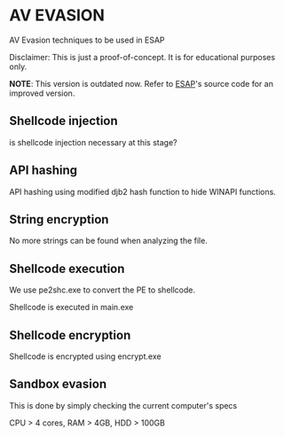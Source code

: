 # AV EVASION

AV Evasion techniques to be used in ESAP

Disclaimer: This is just a proof-of-concept. It is for educational purposes only.

**NOTE**: This version is outdated now. Refer to [ESAP](https://0x3af72.pythonanywhere.com/ESAP)'s source code for an improved version.

## Shellcode injection

is shellcode injection necessary at this stage?

## API hashing

API hashing using modified djb2 hash function to hide WINAPI functions.

## String encryption

No more strings can be found when analyzing the file.

## Shellcode execution

We use pe2shc.exe to convert the PE to shellcode.

Shellcode is executed in main.exe

## Shellcode encryption

Shellcode is encrypted using encrypt.exe

## Sandbox evasion

This is done by simply checking the current computer's specs

CPU > 4 cores, RAM > 4GB, HDD > 100GB
